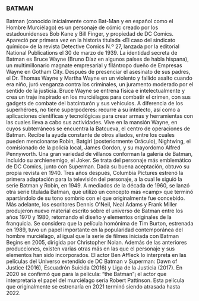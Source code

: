 ### BATMAN

Batman (conocido inicialmente como Bat-Man y en español como el Hombre Murciélago) es un personaje de cómic creado por los estadounidenses Bob Kane y Bill Finger, 
y propiedad de DC Comics. Apareció por primera vez en la historia titulada «El caso del sindicato químico» de la revista Detective Comics N.º 27, lanzada por la 
editorial National Publications el 30 de marzo de 1939.
La identidad secreta de Batman es Bruce Wayne (Bruno Díaz en algunos países de habla hispana), un multimillonario magnate empresarial y filántropo dueño 
de Empresas Wayne en Gotham City. Después de presenciar el asesinato de sus padres, el Dr. Thomas Wayne y Martha Wayne en un violento y fallido asalto cuando era niño, 
juró venganza contra los criminales, un juramento moderado por el sentido de la justicia. Bruce Wayne se entrena física e intelectualmente y crea un traje inspirado 
en los murciélagos para combatir el crimen, con sus gadgets de combate del batcinturón y sus vehículos.
A diferencia de los superhéroes, no tiene superpoderes: recurre a su intelecto, así como a aplicaciones científicas y tecnológicas para crear armas y herramientas 
con las cuales lleva a cabo sus actividades. Vive en la mansión Wayne, en cuyos subterráneos se encuentra la Batcueva, el centro de operaciones de Batman. Recibe la 
ayuda constante de otros aliados, entre los cuales pueden mencionarse Robin, Batgirl (posteriormente Oráculo), Nightwing, el comisionado de la policía local, 
James Gordon, y su mayordomo Alfred Pennyworth. Una gran variedad de villanos conforman la galería de Batman, incluido su archienemigo, el Joker.
Se trata del personaje más emblemático de DC Comics, junto con Superman. Dada su buena aceptación, obtuvo su propia revista en 1940. Tres años después, Columbia Pictures 
estrenó la primera adaptación para la televisión del personaje, a la cual le siguió la serie Batman y Robin, en 1949. A mediados de la década de 1960, se lanzó otra 
serie titulada Batman, que utilizó un concepto más «camp» que terminó apartándolo de su tono sombrío con el que originalmente fue concebido. Más adelante, los escritores 
Dennis O'Neil, Neal Adams y Frank Miller produjeron nuevo material escrito sobre el universo de Batman entre los años 1970 y 1980, retomando el diseño y elementos 
originales de la franquicia. Se considera que la película homónima de Tim Burton, estrenada en 1989, tuvo un papel importante en la popularidad contemporánea del hombre 
murciélago, al igual que la serie de filmes iniciada con Batman Begins en 2005, dirigida por Christopher Nolan. Además de las anteriores producciones, existen varias 
otras más en las que el personaje y sus elementos han sido incorporados. El actor Ben Affleck lo interpreta en las películas del Universo extendido de DC 
Batman v Superman: Dawn of Justice (2016), Escuadrón Suicida (2016) y Liga de la Justicia (2017). En 2020 se confirmó que para la película: “the Batman”¡ el actor 
que interpretaría el papel del murciélago sería Robert Pattinson. Esta película que originalmente se estrenaría en 2021 terminó siendo atrasada hasta 2022.
